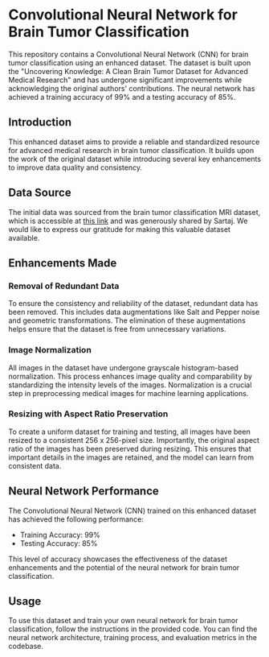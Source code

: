 # Convolutional Neural Network for Brain Tumor Classification

This repository contains a Convolutional Neural Network (CNN) for brain tumor classification using an enhanced dataset. The dataset is built upon the "Uncovering Knowledge: A Clean Brain Tumor Dataset for Advanced Medical Research" and has undergone significant improvements while acknowledging the original authors' contributions. The neural network has achieved a training accuracy of 99% and a testing accuracy of 85%.

## Introduction

This enhanced dataset aims to provide a reliable and standardized resource for advanced medical research in brain tumor classification. It builds upon the work of the original dataset while introducing several key enhancements to improve data quality and consistency.

## Data Source

The initial data was sourced from the brain tumor classification MRI dataset, which is accessible at [this link](original_data_source_link) and was generously shared by Sartaj. We would like to express our gratitude for making this valuable dataset available.

## Enhancements Made

### Removal of Redundant Data

To ensure the consistency and reliability of the dataset, redundant data has been removed. This includes data augmentations like Salt and Pepper noise and geometric transformations. The elimination of these augmentations helps ensure that the dataset is free from unnecessary variations.

### Image Normalization

All images in the dataset have undergone grayscale histogram-based normalization. This process enhances image quality and comparability by standardizing the intensity levels of the images. Normalization is a crucial step in preprocessing medical images for machine learning applications.

### Resizing with Aspect Ratio Preservation

To create a uniform dataset for training and testing, all images have been resized to a consistent 256 x 256-pixel size. Importantly, the original aspect ratio of the images has been preserved during resizing. This ensures that important details in the images are retained, and the model can learn from consistent data.

## Neural Network Performance

The Convolutional Neural Network (CNN) trained on this enhanced dataset has achieved the following performance:

- Training Accuracy: 99%
- Testing Accuracy: 85%

This level of accuracy showcases the effectiveness of the dataset enhancements and the potential of the neural network for brain tumor classification.

## Usage

To use this dataset and train your own neural network for brain tumor classification, follow the instructions in the provided code. You can find the neural network architecture, training process, and evaluation metrics in the codebase.

